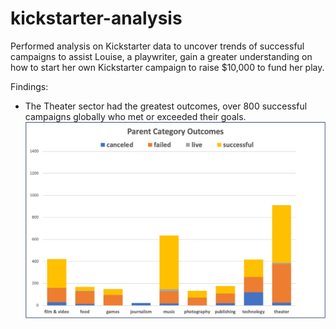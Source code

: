 # kickstarter-analysis
Performed analysis on Kickstarter data to uncover trends of successful campaigns to assist Louise, a playwriter, gain a greater understanding on how to start her own Kickstarter campaign to raise $10,000 to fund her play.

Findings:

- The Theater sector had the greatest outcomes, over 800 successful campaigns globally who met or exceeded their goals. ![Parent Category and Outcomes](https://github.com/AQUINT01/kickstarter-analysis/blob/master/Module_1_PivotChart_Parent_Category_Outcomes.png)
